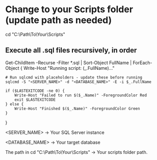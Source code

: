 # Change to your Scripts folder (update path as needed)

cd "C:\Path\To\Your\Scripts"

## Execute all .sql files recursively, in order

Get-ChildItem -Recurse -Filter \*.sql | Sort-Object FullName | ForEach-Object {
Write-Host "Running script: $($\_.FullName)..."

    # Run sqlcmd with placeholders - update these before running
    sqlcmd -S "<SERVER_NAME>" -d "<DATABASE_NAME>" -E -i $_.FullName

    if ($LASTEXITCODE -ne 0) {
        Write-Host "Failed to run $($_.Name)" -ForegroundColor Red
        exit $LASTEXITCODE
    } else {
        Write-Host "Finished $($_.Name)" -ForegroundColor Green
    }

}

<SERVER_NAME> → Your SQL Server instance

<DATABASE_NAME> → Your target database

The path in cd "C:\Path\To\Your\Scripts" → Your scripts folder path.
